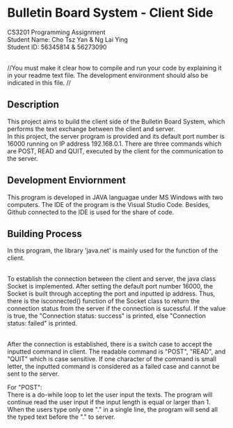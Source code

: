 # Bulletin Board System - Client Side

CS3201 Programming Assignment <br />
Student Name: Cho Tsz Yan & Ng Lai Ying <br />
Student ID: 56345814 & 56273090 <br /><br />

//You must make it clear how to compile and run your code by explaining it in your readme text file. The development environment should also be indicated in this file. //
 
## Description
This project aims to build the client side of the Bulletin Board System, which performs the text exchange between the client and server.  <br />
In this project, the server program is provided and its default port number is 16000 running on IP address 192.168.0.1. There are three commands which are POST, READ and QUIT, executed by the client for the communication to the server. <br />

## Development Enviornment 
This program is developed in JAVA languagae under MS Windows with two computers. The IDE of the program is the Visual Studio Code. Besides, Github connected to the IDE is used for the share of code. <br />

## Building Process
In this program, the library 'java.net' is mainly used for the function of the client. <br /><br />

To establish the connection between the client and server, the java class Socket is implemented. After setting the default port number 16000, the Socket is built through accepting the port and inputted ip address. Thus, there is the isconnected() function of the Socket class to return the connection status from the server if the connection is sucessful. If the value is true, the "Connection status: success" is printed, else "Connection status: failed" is printed.<br /><br />

After the connection is established, there is a switch case to accept the inputted command in client. The readable command is "POST", "READ", and "QUIT" which is case sensitive. If one character of the command is small letter, the inputted command is considered as a failed case and cannot be sent to the server. <br />

For "POST": <br />
There is a do-while loop to let the user input the texts. The program will continue read the user input if the input length is equal or larger than 1. When the users type only one "." in a single line, the program will send all the typed text before the "." to server.  




